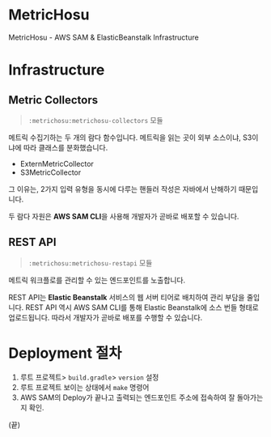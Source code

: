 # MetricHosu
MetricHosu - AWS SAM &amp; ElasticBeanstalk Infrastructure

# Infrastructure

## Metric Collectors
> `:metrichosu:metrichosu-collectors` 모듈

메트릭 수집기하는 두 개의 람다 함수입니다. 메트릭을 읽는 곳이 외부 소스이냐, S3이냐에 따라 클래스를 분화했습니다.
- ExternMetricCollector
- S3MetricCollector

그 이유는, 2가지 입력 유형을 동시에 다루는 핸들러 작성은 자바에서 난해하기 때문입니다.

두 람다 자원은 **AWS SAM CLI**을 사용해 개발자가 곧바로 배포할 수 있습니다.

## REST API
> `:metrichosu:metrichosu-restapi` 모듈

메트릭 워크플로를 관리할 수 있는 엔드포인트를 노출합니다. 

REST API는 **Elastic Beanstalk** 서비스의 웹 서버 티어로 배치하여 관리 부담을 줄입니다.
REST API 역시 AWS SAM CLI를 통해 Elastic Beanstalk에 소스 번들 형태로 업로드됩니다.
따라서 개발자가 곧바로 배포를 수행할 수 있습니다.

# Deployment 절차
1. 루트 프로젝트> `build.gradle`> `version` 설정
2. 루트 프로젝트 보이는 상태에서 `make` 명령어
3. AWS SAM의 Deploy가 끝나고 출력되는 엔드포인트 주소에 접속하여 잘 돌아가는지 확인.
   
(끝)